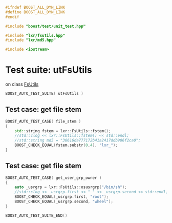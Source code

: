 ```cpp
#ifndef BOOST_ALL_DYN_LINK
#define BOOST_ALL_DYN_LINK
#endif

#include "boost/test/unit_test.hpp"

#include "lxr/fsutils.hpp"
#include "lxr/md5.hpp"

#include <iostream>
````

# Test suite: utFsUtils

on class [FsUtils](../src/fsutils.hpp.md)

```cpp
BOOST_AUTO_TEST_SUITE( utFsUtils )
```
## Test case: get file stem
```cpp
BOOST_AUTO_TEST_CASE( file_stem )
{
	std::string fstem = lxr::FsUtils::fstem();
	//std::clog << lxr::FsUtils::fstem() << std::endl;
	//std::string md5 = "30616da777172b41a2417ddb986f2ca0";
	BOOST_CHECK_EQUAL(fstem.substr(0,4), "lxr_");
}
```

## Test case: get file stem
```cpp
BOOST_AUTO_TEST_CASE( get_user_grp_owner )
{
	auto _usrgrp = lxr::FsUtils::osusrgrp("/bin/sh");
	//std::clog << _usrgrp.first << " " << _usrgrp.second << std::endl;
	BOOST_CHECK_EQUAL(_usrgrp.first, "root");
	BOOST_CHECK_EQUAL(_usrgrp.second, "wheel");
}
```

```cpp
BOOST_AUTO_TEST_SUITE_END()
```

